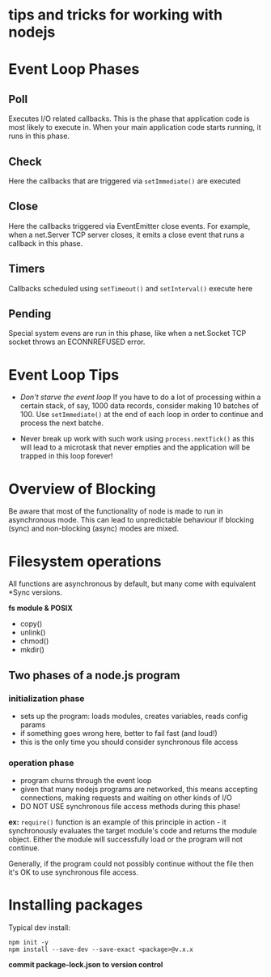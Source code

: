 # tips and tricks for working with nodejs

# Event Loop Phases

## Poll

Executes I/O related callbacks. This is the phase that application code is most
likely to execute in. When your main application code starts running, it runs
in this phase.

## Check

Here the callbacks that are triggered via `setImmediate()` are executed

## Close

Here the callbacks triggered via EventEmitter close events. For example, when a
net.Server TCP server closes, it emits a close event that runs a callback in
this phase.

## Timers

Callbacks scheduled using `setTimeout()` and `setInterval()` execute here

## Pending

Special system evens are run in this phase, like when a net.Socket TCP socket
throws an ECONNREFUSED error.

# Event Loop Tips

- _Don't starve the event loop_
  If you have to do a lot of processing within a certain stack, of say, 1000
  data records, consider making 10 batches of 100. Use `setImmediate()` at the
  end of each loop in order to continue and process the next batche.

- Never break up work with such work using `process.nextTick()` as this will
  lead to a microtask that never empties and the application will be trapped in
  this loop forever!

# Overview of Blocking

Be aware that most of the functionality of node is made to run in asynchronous
mode. This can lead to unpredictable behaviour if blocking (sync) and
non-blocking (async) modes are mixed.

# Filesystem operations

All functions are asynchronous by default, but many come with equivalent \*Sync
versions.

**fs module & POSIX**

- copy()
- unlink()
- chmod()
- mkdir()

## Two phases of a node.js program

### initialization phase

- sets up the program: loads modules, creates variables, reads config params
- if something goes wrong here, better to fail fast (and loud!)
- this is the only time you should consider synchronous file access

### operation phase

- program churns through the event loop
- given that many nodejs programs are networked, this means accepting
  connections, making requests and waiting on other kinds of I/O
- DO NOT USE synchronous file access methods during this phase!

**ex:** `require()` function is an example of this principle in action - it
synchronously evaluates the target module's code and returns the module object.
Either the module will successfully load or the program will not continue.

Generally, if the program could not possibly continue without the file then
it's OK to use synchronous file access.

# Installing packages

Typical dev install:

```
npm init -y
npm install --save-dev --save-exact <package>@v.x.x
```

**commit package-lock.json to version control**
